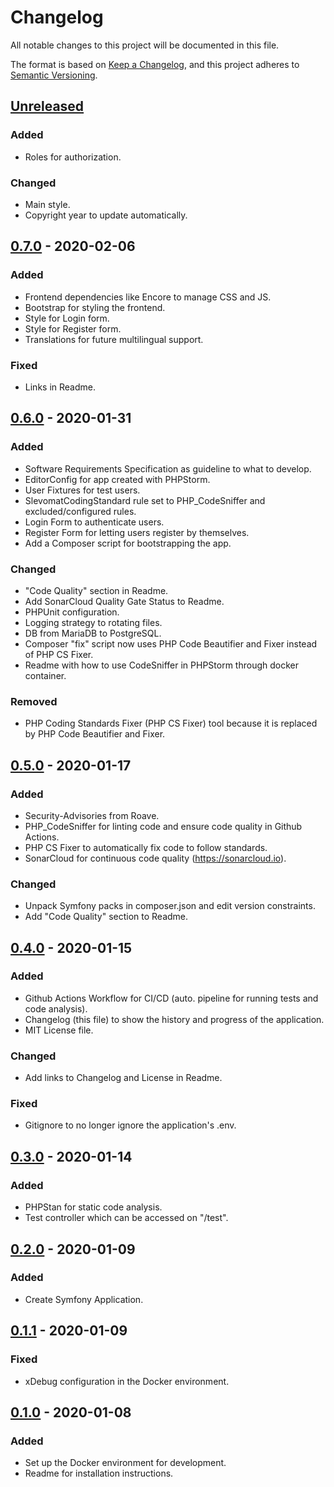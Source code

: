 # Changelog

All notable changes to this project will be documented in this file.

The format is based on [Keep a Changelog](https://keepachangelog.com/en/1.0.0/),
and this project adheres to [Semantic Versioning](https://semver.org/spec/v2.0.0.html).

## [Unreleased]

### Added

- Roles for authorization.

### Changed

- Main style.
- Copyright year to update automatically.

## [0.7.0] - 2020-02-06

### Added

- Frontend dependencies like Encore to manage CSS and JS.
- Bootstrap for styling the frontend.
- Style for Login form.
- Style for Register form.
- Translations for future multilingual support.

### Fixed

- Links in Readme.

## [0.6.0] - 2020-01-31

### Added

- Software Requirements Specification as guideline to what to develop.
- EditorConfig for app created with PHPStorm.
- User Fixtures for test users.
- SlevomatCodingStandard rule set to PHP_CodeSniffer and excluded/configured rules.
- Login Form to authenticate users.
- Register Form for letting users register by themselves.
- Add a Composer script for bootstrapping the app.

### Changed

- "Code Quality" section in Readme.
- Add SonarCloud Quality Gate Status to Readme.
- PHPUnit configuration.
- Logging strategy to rotating files.
- DB from MariaDB to PostgreSQL.
- Composer "fix" script now uses PHP Code Beautifier and Fixer instead of PHP CS Fixer.
- Readme with how to use CodeSniffer in PHPStorm through docker container.

### Removed

- PHP Coding Standards Fixer (PHP CS Fixer) tool because it is replaced by PHP Code Beautifier and Fixer.

## [0.5.0] - 2020-01-17

### Added

- Security-Advisories from Roave.
- PHP_CodeSniffer for linting code and ensure code quality in Github Actions.
- PHP CS Fixer to automatically fix code to follow standards.
- SonarCloud for continuous code quality (<https://sonarcloud.io>).

### Changed

- Unpack Symfony packs in composer.json and edit version constraints.
- Add "Code Quality" section to Readme.

## [0.4.0] - 2020-01-15

### Added

- Github Actions Workflow for CI/CD (auto. pipeline for running tests and code analysis).
- Changelog (this file) to show the history and progress of the application.
- MIT License file.

### Changed

- Add links to Changelog and License in Readme.

### Fixed

- Gitignore to no longer ignore the application's .env.

## [0.3.0] - 2020-01-14

### Added

- PHPStan for static code analysis.
- Test controller which can be accessed on "/test".

## [0.2.0] - 2020-01-09

### Added

- Create Symfony Application.

## [0.1.1] - 2020-01-09

### Fixed

- xDebug configuration in the Docker environment.

## [0.1.0] - 2020-01-08

### Added

- Set up the Docker environment for development.
- Readme for installation instructions.

[unreleased]: https://github.com/thled/thled_bugtracker/compare/v0.7.0...HEAD
[0.7.0]: https://github.com/thled/thled_bugtracker/compare/v0.6.0...v0.7.0
[0.6.0]: https://github.com/thled/thled_bugtracker/compare/v0.5.0...v0.6.0
[0.5.0]: https://github.com/thled/thled_bugtracker/compare/v0.4.0...v0.5.0
[0.4.0]: https://github.com/thled/thled_bugtracker/compare/v0.3.0...v0.4.0
[0.3.0]: https://github.com/thled/thled_bugtracker/compare/v0.2.0...v0.3.0
[0.2.0]: https://github.com/thled/thled_bugtracker/compare/v0.1.1...v0.2.0
[0.1.1]: https://github.com/thled/thled_bugtracker/compare/v0.1.0...v0.1.1
[0.1.0]: https://github.com/thled/thled_bugtracker/releases/tag/v0.1.0
